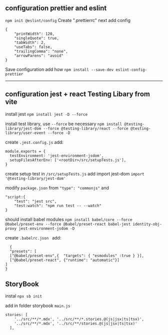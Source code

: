
## configuration prettier and eslint
``npm init @eslint/config``
Create ".prettierrc"
next add config
````
{
	"printWidth": 120,
	"singleQuote": true,
	"tabWidth": 2,
	"useTabs": false,
	"trailingComma": "none",
	"arrowParens": "avoid"
}
````
Save configuration add how ``npm install --save-dev eslint-config-prettier``

***

## configuration jest + react Testing Libary from vite

install jest ``npm install jest -D --force``

install test library, use ``--force`` be necessary ``npm install @testing-library/jest-dom --force @testing-library/react --force @testing-library/user-event --force -D``

create ``.jest.config.js`` add:
```
module.exports = {
  testEnvironment: 'jest-environment-jsdom',
  setupFilesAfterEnv: ['<rootDir>/src/setupTests.js'],
}
```
create setup test in ``/src/setupTests.js`` add import jest-dom ``import '@testing-library/jest-dom'``

modify ``package.json`` from ``"type": "commonjs"`` and
````
"script:{
    "test": "jest src",
    "test:watch": "npm run test -- --watch"
}
````

should install babel modules ``npm install babel/core --force @babel/preset-env --force @babel/preset-react babel-jest identity-obj-proxy jest-environment-jsdom -D
``

create ``.babelrc.json `` add:

```
  {
  "presets": [
  ["@babel/preset-env",{  "targets": { "esmodules" :true } }],
  ["@babel/preset-react", {"runtime": "automatic"}]
]
}
```

## StoryBook

instal ``npx sb init``

 add in folder storybook ``main.js``
```
stories: [
    '../src/**/*.mdx', '../src/**/*.stories.@(js|jsx|ts|tsx)',
    '../src/**/*.mdx', '../src/**/stories.@(js|jsx|ts|tsx)'
  ],
```
